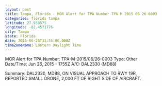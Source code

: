 ```yaml
---
layout: post
title: Tampa, Florida - MOR Alert for TPA Number TPA M 2015 06 26 0003 Type Other Date Time
categories: florida tampa
latitude: 27.950575
longitude: -82.4571776
city: Tampa
state: Florida
date: 2015-06-26T13:55:00.000Z
timeZoneName: Eastern Daylight Time
---
```


MOR Alert for TPA
Number: TPA-M-2015/06/26-0003
Type: Other
Date/Time: Jun 26, 2015 - 1755Z
A/C: DAL2330 (MD88)

Summary: DAL2330, MD88, ON VISUAL APPROACH TO RWY 19R, REPORTED SMALL DRONE, 2,000 FT OF RIGHT SIDE OF AIRCRAFT.
